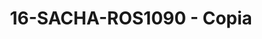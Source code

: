 ---
title: 16-SACHA-ROS1090 - Copia
image: 16-SACHA-ROS1090 - Copia.jpg
brand: thumbs
layout: vestito
---
